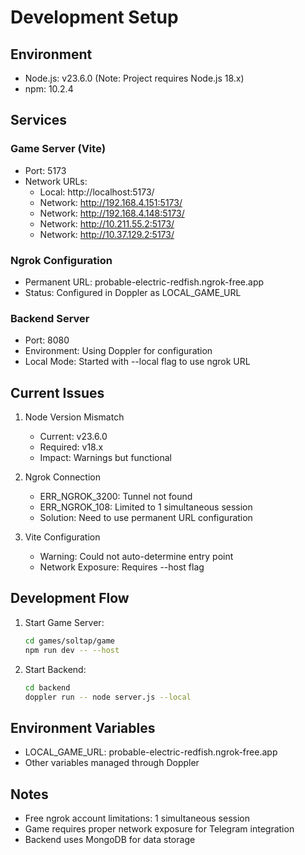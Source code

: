 # Development Setup

## Environment
- Node.js: v23.6.0 (Note: Project requires Node.js 18.x)
- npm: 10.2.4

## Services

### Game Server (Vite)
- Port: 5173
- Network URLs:
  - Local: http://localhost:5173/
  - Network: http://192.168.4.151:5173/
  - Network: http://192.168.4.148:5173/
  - Network: http://10.211.55.2:5173/
  - Network: http://10.37.129.2:5173/

### Ngrok Configuration
- Permanent URL: probable-electric-redfish.ngrok-free.app
- Status: Configured in Doppler as LOCAL_GAME_URL

### Backend Server
- Port: 8080
- Environment: Using Doppler for configuration
- Local Mode: Started with --local flag to use ngrok URL

## Current Issues
1. Node Version Mismatch
   - Current: v23.6.0
   - Required: v18.x
   - Impact: Warnings but functional

2. Ngrok Connection
   - ERR_NGROK_3200: Tunnel not found
   - ERR_NGROK_108: Limited to 1 simultaneous session
   - Solution: Need to use permanent URL configuration

3. Vite Configuration
   - Warning: Could not auto-determine entry point
   - Network Exposure: Requires --host flag

## Development Flow
1. Start Game Server:
   ```bash
   cd games/soltap/game
   npm run dev -- --host
   ```

2. Start Backend:
   ```bash
   cd backend
   doppler run -- node server.js --local
   ```

## Environment Variables
- LOCAL_GAME_URL: probable-electric-redfish.ngrok-free.app
- Other variables managed through Doppler

## Notes
- Free ngrok account limitations: 1 simultaneous session
- Game requires proper network exposure for Telegram integration
- Backend uses MongoDB for data storage
